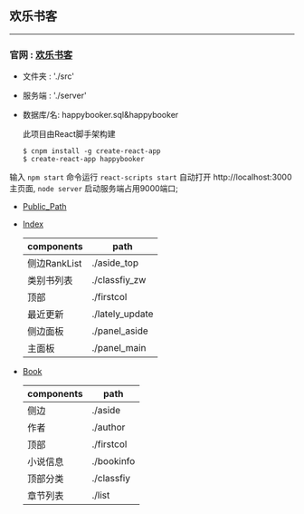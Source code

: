## 欢乐书客 
---
### 官网 : [欢乐书客](https://www.hbooker.com/)

* 文件夹 : './src'
* 服务端 : './server'
* 数据库/名: happybooker.sql&happybooker

    此项目由React脚手架构建

    ```
    $ cnpm install -g create-react-app
    $ create-react-app happybooker
    ```

输入 `npm start` 命令运行 `react-scripts start`  自动打开 http://localhost:3000 主页面, `node server` 启动服务端占用9000端口;

- [Public_Path](https://github.com/CSOneSevenZeroOne/happybooker/tree/master/public)

- [Index](https://github.com/CSOneSevenZeroOne/happybooker/tree/master/src/components/index)

    |components|path|
    |-|-|
    |侧边RankList|./aside_top|
    |类别书列表|./classfiy_zw|
    |顶部|./firstcol|
    |最近更新|./lately_update|
    |侧边面板|./panel_aside|
    |主面板|./panel_main|

- [Book](https://github.com/CSOneSevenZeroOne/happybooker/tree/master/src/components/book)

    |components|path|
    |-|-|
    |侧边|./aside|
    |作者|./author|
    |顶部|./firstcol|
    |小说信息|./bookinfo|
    |顶部分类|./classfiy|
    |章节列表|./list|

